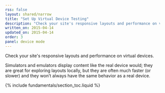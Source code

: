 ```yaml
---
rss: false
layout: shared/narrow
title: "Set Up Virtual Device Testing"
description: "Check your site's responsive layouts and performance on virtual devices."
written_on: 2015-04-14
updated_on: 2015-04-14
order: 3
panel: device mode
---
```


<p class="intro">
  Check your site's responsive layouts and performance on virtual devices.
</p>

Simulators and emulators display content like the real device would; they are great for
exploring layouts locally, but they are often much faster (or slower) and they won’t
always have the same behavior as a real device.

{% include fundamentals/section_toc.liquid %}
